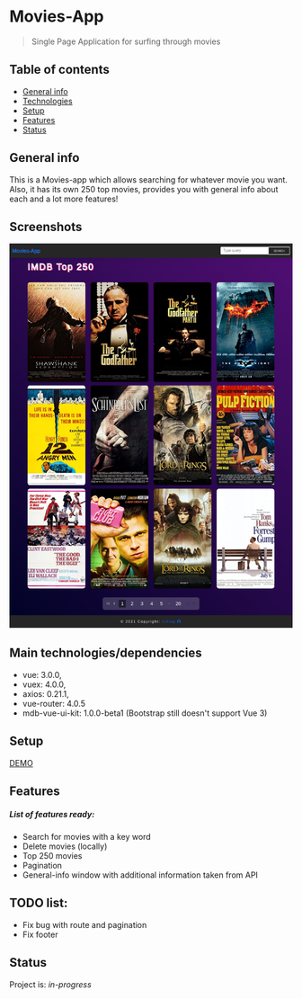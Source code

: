 # Movies-App
> Single Page Application for surfing through movies

## Table of contents
* [General info](#general-info)
* [Technologies](#Main-technologies/dependencies)
* [Setup](#setup)
* [Features](#features)
* [Status](#status)


## General info
This is a Movies-app which allows searching for whatever movie you want. Also, it has its own 250 top movies, provides you with general info about each and a lot more features!   


## Screenshots
![Example screenshot](./screenshots/movies.png)


## Main technologies/dependencies
* vue: 3.0.0,
* vuex: 4.0.0,
* axios: 0.21.1,
* vue-router: 4.0.5 
* mdb-vue-ui-kit: 1.0.0-beta1 (Bootstrap still doesn't support Vue 3)


## Setup
[DEMO](http://vue-path-repo.site/movies/dist/)


## Features
##### List of features ready:
* Search for movies with a key word
* Delete movies (locally)  
* Top 250 movies
* Pagination
* General-info window with additional information taken from API

## TODO list:
* Fix bug with route and pagination
* Fix footer


## Status
Project is: _in-progress_